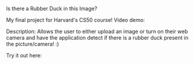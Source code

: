 Is there a Rubber Duck in this Image?

My final project for Harvard's CS50 course!
Video demo: 

Description:
Allows the user to either upload an image or turn on their web camera and have the application detect if there is a rubber duck present in the picture/camera! :)

Try it out here: 
